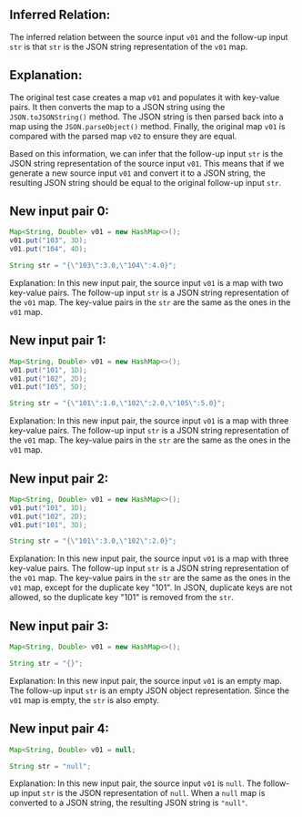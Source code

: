 ## Inferred Relation:
The inferred relation between the source input `v01` and the follow-up input `str` is that `str` is the JSON string representation of the `v01` map.

## Explanation:
The original test case creates a map `v01` and populates it with key-value pairs. It then converts the map to a JSON string using the `JSON.toJSONString()` method. The JSON string is then parsed back into a map using the `JSON.parseObject()` method. Finally, the original map `v01` is compared with the parsed map `v02` to ensure they are equal.

Based on this information, we can infer that the follow-up input `str` is the JSON string representation of the source input `v01`. This means that if we generate a new source input `v01` and convert it to a JSON string, the resulting JSON string should be equal to the original follow-up input `str`.

## New input pair 0:
```java
Map<String, Double> v01 = new HashMap<>();
v01.put("103", 3D);
v01.put("104", 4D);

String str = "{\"103\":3.0,\"104\":4.0}";
```

Explanation: 
In this new input pair, the source input `v01` is a map with two key-value pairs. The follow-up input `str` is a JSON string representation of the `v01` map. The key-value pairs in the `str` are the same as the ones in the `v01` map.

## New input pair 1:
```java
Map<String, Double> v01 = new HashMap<>();
v01.put("101", 1D);
v01.put("102", 2D);
v01.put("105", 5D);

String str = "{\"101\":1.0,\"102\":2.0,\"105\":5.0}";
```

Explanation: 
In this new input pair, the source input `v01` is a map with three key-value pairs. The follow-up input `str` is a JSON string representation of the `v01` map. The key-value pairs in the `str` are the same as the ones in the `v01` map.

## New input pair 2:
```java
Map<String, Double> v01 = new HashMap<>();
v01.put("101", 1D);
v01.put("102", 2D);
v01.put("101", 3D);

String str = "{\"101\":3.0,\"102\":2.0}";
```

Explanation: 
In this new input pair, the source input `v01` is a map with three key-value pairs. The follow-up input `str` is a JSON string representation of the `v01` map. The key-value pairs in the `str` are the same as the ones in the `v01` map, except for the duplicate key "101". In JSON, duplicate keys are not allowed, so the duplicate key "101" is removed from the `str`.

## New input pair 3:
```java
Map<String, Double> v01 = new HashMap<>();

String str = "{}";
```

Explanation: 
In this new input pair, the source input `v01` is an empty map. The follow-up input `str` is an empty JSON object representation. Since the `v01` map is empty, the `str` is also empty.

## New input pair 4:
```java
Map<String, Double> v01 = null;

String str = "null";
```

Explanation: 
In this new input pair, the source input `v01` is `null`. The follow-up input `str` is the JSON representation of `null`. When a `null` map is converted to a JSON string, the resulting JSON string is `"null"`.